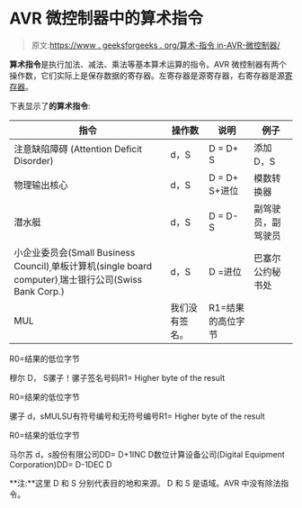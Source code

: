 # AVR 微控制器中的算术指令

> 原文:[https://www . geeksforgeeks . org/算术-指令 in-AVR-微控制器/](https://www.geeksforgeeks.org/arithmetic-instructions-in-avr-microcontroller/)

**算术指令**是执行加法、减法、乘法等基本算术运算的指令。AVR 微控制器有两个操作数，它们实际上是保存数据的寄存器。左寄存器是源寄存器，右寄存器是源[寄存器](https://practice.geeksforgeeks.org/problems/what-is-register)。

下表显示了**的算术指令**:

<center>

| 指令 | 操作数 | 说明 | 例子 |
| --- | --- | --- | --- |
| 注意缺陷障碍 (Attention Deficit Disorder) | d，S | D = D+ S | 添加 D，S |
| 物理输出核心 | d，S | D = D+ S+进位 | 模数转换器 |
| 潜水艇 | d，S | D = D- S | 副驾驶员，副驾驶员 |
| 小企业委员会(Small Business Council)ˌ单板计算机(single board computer)ˌ瑞士银行公司(Swiss Bank Corp.) | d，S | D =进位 | 巴塞尔公约秘书处 |
| MUL | 我们没有签名。 | R1=结果的高位字节 |

</center>

R0=结果的低位字节

穆尔 D， S骡子！骡子签名号码R1= Higher byte of the result

R0=结果的低位字节

骡子 d，sMULSU有符号编号和无符号编号R1= Higher byte of the result

R0=结果的低位字节

马尔苏 d，s股份有限公司DD= D+1INC D数位计算设备公司(Digital Equipment Corporation)DD= D-1DEC D

**注:**这里 D 和 S 分别代表目的地和来源。
D 和 S 是语域。AVR 中没有除法指令。